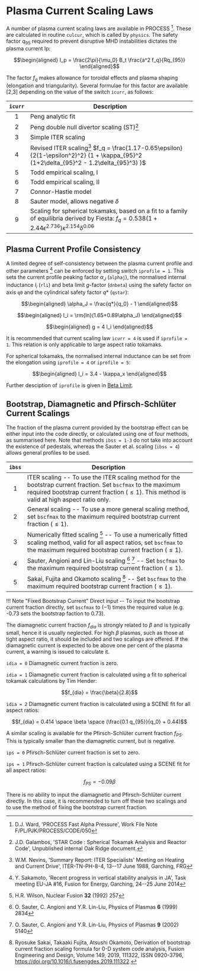 # Plasma Current Scaling Laws

A number of plasma current scaling laws are available in PROCESS [^1]. These are calculated in 
routine `culcur`, which is called by `physics`. The safety factor $q_{95}$ required to prevent 
disruptive MHD instabilities dictates the plasma current Ip:

$$\begin{aligned}
I_p = \frac{2\pi}{\mu_0} B_t \frac{a^2 f_q}{Rq_{95}}
\end{aligned}$$

The factor $f_q$ makes allowance for toroidal effects and plasma shaping (elongation and 
triangularity). Several formulae for this factor are available [2,3] depending on the value of 
the switch `icurr`, as follows:

| `icurr` | Description |
| :-: | - |
| 1 | Peng analytic fit | 
| 2 | Peng double null divertor scaling (ST)[^4] | 
| 3 | Simple ITER scaling | 
| 4 | Revised ITER scaling[^5]  $f_q = \frac{1.17-0.65\epsilon}{2(1-\epsilon^2)^2} (1 + \kappa_{95}^2 (1+2\delta_{95}^2 - 1.2\delta_{95}^3) )$| 
| 5 | Todd empirical scaling, I | 
| 6 | Todd empirical scaling, II | 
| 7 | Connor-Hastie model | 
| 8 | Sauter model, allows negative $\delta$ | 
| 9 | Scaling for spherical tokamaks, based on a fit to a family of equilibria derived by Fiesta: $f_q = 0.538 (1 + 2.44\epsilon^{2.736}) \kappa^{2.154} \delta^{0.06}$|

## Plasma Current Profile Consistency

A limited degree of self-consistency between the plasma current profile and other parameters [^6] can be 
enforced by setting switch `iprofile = 1`. This sets the current 
profile peaking factor $\alpha_J$ (`alphaj`),  the normalised internal inductance $l_i$ (`rli`) and beta limit $g$-factor (`dnbeta`) using the 
safety factor on axis `q0` and the cylindrical safety factor $q*$ (`qstar`):   

$$\begin{aligned}
\alpha_J = \frac{q*}{q_0} - 1
\end{aligned}$$

$$\begin{aligned}
l_i = \rm{ln}(1.65+0.89\alpha_J)
\end{aligned}$$

$$\begin{aligned}
g = 4 l_i
\end{aligned}$$

It is recommended that current scaling law `icurr = 4` is used if `iprofile = 1`. 
This relation is only applicable to large aspect ratio tokamaks.

For spherical tokamaks, the normalised internal inductance can be set from the elongation using `iprofile = 4` or `iprofile = 5`:

$$\begin{aligned}
l_i = 3.4 - \kappa_x
\end{aligned}$$

Further desciption of `iprofile` is given in [Beta Limit](./plasma_beta.md).

## Bootstrap, Diamagnetic and Pfirsch-Schlüter Current Scalings

The fraction of the plasma current provided by the bootstrap effect
can be either input into the code directly, or calculated using one of four
methods, as summarised here. Note that methods `ibss = 1-3` do not take into account the 
existence of pedestals, whereas the Sauter et al. scaling 
(`ibss = 4`) allows general profiles to be used. 

| `ibss` | Description |
| :-: | - |
| 1 | ITER scaling -- To use the ITER scaling method for the bootstrap current fraction.  Set `bscfmax` to the maximum required bootstrap current fraction ($\leq 1$). This method is valid at high aspect ratio only.
| 2 | General scaling -- To use a more general scaling method, set `bscfmax` to the maximum required bootstrap current fraction ($\leq 1$).
| 3 | Numerically fitted scaling [^8] -- To use a numerically fitted scaling method, valid for all aspect ratios, set `bscfmax` to the maximum required bootstrap current fraction ($\leq 1$).
| 4 | Sauter, Angioni and Lin-Liu scaling [^9] [^10] -- Set `bscfmax` to the maximum required bootstrap current fraction ($\leq 1$).
| 5 | Sakai, Fujita and Okamoto scaling [^11] -- Set `bscfmax` to the maximum required bootstrap current fraction ($\leq 1$).

!!! Note "Fixed Bootstrap Current"
    Direct input -- To input the bootstrap current fraction directly, set `bscfmax` 
    to $(-1)$ times the required value (e.g. -0.73 sets the bootstrap faction to 0.73).

The diamagnetic current fraction $f_{dia}$ is strongly related to $\beta$ and is typically small,
hence it is usually neglected.  For high $\beta$ plasmas, such as those at tight
aspect ratio, it should be included and two scalings are offered.  If the diamagnetic
current is expected to be above one per cent of the plasma current, a warning
is issued to calculate it.

`idia = 0` Diamagnetic current fraction is zero.

`idia = 1` Diamagnetic current fraction is calculated using a fit to spherical tokamak calculations by Tim Hender:

$$f_{dia} = \frac{\beta}{2.8}$$

`idia = 2` Diamagnetic current fraction is calculated using a SCENE fit for all aspect ratios:

$$f_{dia} = 0.414 \space \beta \space (\frac{0.1 q_{95}}{q_0} + 0.44)$$

A similar scaling is available for the Pfirsch-Schlüter current fraction $f_{PS}$.  This is
typically smaller than the diamagnetic current, but is negative.

`ips = 0` Pfirsch-Schlüter current fraction is set to zero.

`ips = 1` Pfirsch-Schlüter current fraction is calculated using a SCENE fit for all aspect ratios:

$$ f_{PS} = -0.09 \beta $$

There is no ability to input the diamagnetic and Pfirsch-Schlüter current
directly.  In this case, it is recommended to turn off these two scalings 
and to use the method of fixing the bootstrap current fraction.

[^1]: D.J. Ward, 'PROCESS Fast Alpha Pressure', Work File Note F/PL/PJK/PROCESS/CODE/050
[^2]:  Albajar, Nuclear Fusion **41** (2001) 665
[^3]: M. Kovari, R. Kemp, H. Lux, P. Knight, J. Morris, D.J. Ward, '“PROCESS”: A systems code for fusion power plants—Part 1: Physics' Fusion Engineering and Design 89 (2014) 3054–3069
[^4]: J.D. Galambos, 'STAR Code : Spherical Tokamak Analysis and Reactor Code',
Unpublished internal Oak Ridge document.
[^5]: W.M. Nevins, 'Summary Report: ITER Specialists' Meeting on Heating and
Current Drive', ITER-TN-PH-8-4, 13--17 June 1988, Garching, FRG
[^6]: Y. Sakamoto, 'Recent progress in vertical stability analysis in JA',
Task meeting EU-JA #16, Fusion for Energy, Garching, 24--25 June 2014
[^7]: Menard et al. (2016), Nuclear Fusion, 56, 106023
[^8]: H.R. Wilson, Nuclear Fusion **32** (1992) 257
[^9]: O. Sauter, C. Angioni and Y.R. Lin-Liu, Physics of Plasmas **6** (1999) 2834 
[^10]: O. Sauter, C. Angioni and Y.R. Lin-Liu, Physics of Plasmas **9** (2002) 5140
[^11]: Ryosuke Sakai, Takaaki Fujita, Atsushi Okamoto, Derivation of bootstrap current fraction scaling formula for 0-D system code analysis, Fusion Engineering and Design, Volume 149, 2019, 111322, ISSN 0920-3796, https://doi.org/10.1016/j.fusengdes.2019.111322.
